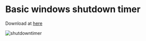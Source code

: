 # Basic windows shutdown timer


Download at [here](https://github.com/bariskisir/shutdown-timer/releases/download/v1.0.0/shutdown-timer.exe)

![shutdowntimer](https://cloud.githubusercontent.com/assets/12878925/23342776/153d3188-fc69-11e6-88ff-aeb22ac70a8b.jpg)
